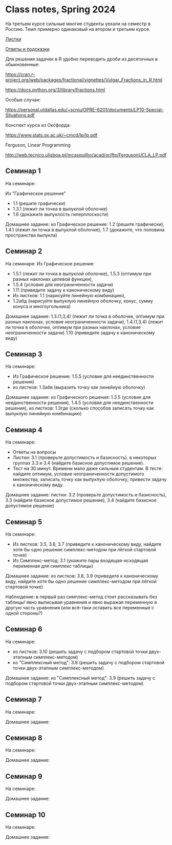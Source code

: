 # Class notes, Spring 2024

На третьем курсе сильные многие студенты уехали на семестр в Россию. 
Темп примерно одинаковый на втором и третьем курсе. 

[Листки](https://gitlab.com/bdemeshev/optimal-solution-pro/-/raw/main/optimal-solution-pro.pdf)

[Ответы и подсказки](https://gitlab.com/bdemeshev/smbu-os-2024-fall/-/raw/main/os-hints-and-answers.pdf)


Для решения задачек в R удобно переводить дроби из десятичных в обыкновенные:

https://cran.r-project.org/web/packages/fractional/vignettes/Vulgar_Fractions_in_R.html

https://docs.python.org/3/library/fractions.html


Особые случаи:

https://personal.utdallas.edu/~scniu/OPRE-6201/documents/LP10-Special-Situations.pdf

Конспект курса из Оксфорда:

https://www.stats.ox.ac.uk/~cmcd/lp/lp.pdf

Ferguson, Linear Programming

http://web.tecnico.ulisboa.pt/mcasquilho/acad/or/ftp/FergusonUCLA_LP.pdf

## Семинар 1

На семинаре: 

Из "Графическое решение"
* 1.1 (решите графически)
* 1.3.1 (лежит ли точка в выпуклой оболочке)
* 1.6 (докажите выпуклость гиперплоскости)
  
Домашнее задание: из Графическое решение: 1.2 (решите графически), 1.4.1 (лежит ли точка в выпуклой оболочке), 
1.7 (докажите, что половина пространства выпукла)


## Семинар 2

На семинаре:
Из Графическое решение:
* 1.5.1 (лежит ли точка в выпуклой оболочке), 1.5.3 (оптимум при разных наклонах целевой функции), 
* 1.5.4 (условие для неограниченности задачи)
* 1.11 (приведите задачу к каноническому виду)
* Из листков: 1.1 (нарисуйте линейную комбинацию), 
* 1.2абд (нарисуйте выпуклую линейную оболочку, конус, сумму конуса и многоугольника)


Домашнее задание: 1.3.(1,3,4) (лежит ли точка в оболочке, оптимум при разных наклонах, условие неограниченности задачи), 
1.4.(1,3,4)  (лежит ли точка в оболочке, оптимум при разных наклонах, условие неограниченности задачи)
1.10 (приведите задачу к каноническому виду)

## Семинар 3

На семинаре: 
* Из Графическое решение: 1.5.5 (условие для неединственности решения)
* из листков: 1.3абв (выразить точку как линейную оболочку)
 
Домашнее задание: из Графического решения: 1.3.5 (условие для неединственности решения), 
1.4.5 (условие для неединственности решения), из листков: 1.3где (сколько способов записать точку как выпуклую линейную комбинацию)

## Семинар 4

На семинаре:

* Ответы на вопросы
* Листки: 3.1  (проверьте допустимость и базисность), в некоторых группах 3.3 и 3.4 (найдите базисное допустимое решение).
* Тест на 30 минут. Времени мало даже сильным студентам. 
В тесте: найдите оптимум, условие неограниченности допустимого множества, 
записать точку как выпуклую оболочку, привести задачу к каноническому виду.

Домашнее задание: листки: 3.2 (проверьте допустимость и базисность), 3.3 (найдите базисное допустимое решение), 3.4 (найдите базисное допустимое решение)

## Семинар 5

На семинаре: 
* Из листков: 3.5, 3.6, 3.7 (приведите к каноническому виду, найдите хотя бы одно решение симплекс-методом при лёгкой стартовой точке)
* Из Симплекс-метод: 3.1 (укажите пары входящая-исходящая переменная для симплекс таблицы)

Домашнее задание: из листков: 3.8, 3.9 (приведите к каноническому виду, найдите хотя бы одно решение симплекс-методом при лёгкой стартовой точке)

Наблюдение: в первый раз симплекс-метод стоит рассказывать без таблицы! явно выписывая уравнения и явно выражая переменную в другую часть уравнения (или всё-таки оставить все переменные с одной стороны?)

## Семинар 6

На семинаре: 
* из листков: 3.10 (решить задачу с подбором стартовой точки двух-этапным симплекс-методом)
* из "Симплексный метод": 3.8 (решить задачу с подбором стартовой точки двух-этапным симплекс-методом)

Домашнее задание: из "Симплексный метод": 3.9 (решить задачу с подбором стартовой точки двух-этапным симплекс-методом)


## Семинар 7

На семинаре:

Домашнее задание:

## Семинар 8

На семинаре:

Домашнее задание:

## Семинар 9

На семинаре:

Домашнее задание:

## Семинар 10

На семинаре:

Домашнее задание:
